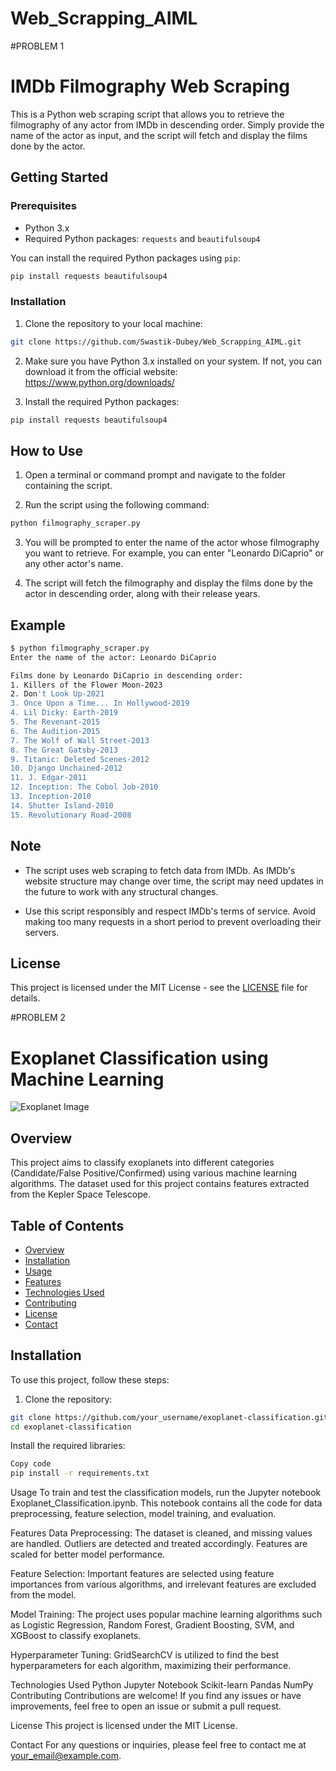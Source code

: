 # Web_Scrapping_AIML

#PROBLEM 1

# IMDb Filmography Web Scraping

This is a Python web scraping script that allows you to retrieve the filmography of any actor from IMDb in descending order. Simply provide the name of the actor as input, and the script will fetch and display the films done by the actor.

## Getting Started

### Prerequisites

- Python 3.x
- Required Python packages: `requests` and `beautifulsoup4`

You can install the required Python packages using `pip`:

```bash
pip install requests beautifulsoup4
```

### Installation

1. Clone the repository to your local machine:

```bash
git clone https://github.com/Swastik-Dubey/Web_Scrapping_AIML.git

```

2. Make sure you have Python 3.x installed on your system. If not, you can download it from the official website: https://www.python.org/downloads/

3. Install the required Python packages:

```bash
pip install requests beautifulsoup4
```

## How to Use

1. Open a terminal or command prompt and navigate to the folder containing the script.

2. Run the script using the following command:

```bash
python filmography_scraper.py
```

3. You will be prompted to enter the name of the actor whose filmography you want to retrieve. For example, you can enter "Leonardo DiCaprio" or any other actor's name.

4. The script will fetch the filmography and display the films done by the actor in descending order, along with their release years.

## Example

```bash
$ python filmography_scraper.py
Enter the name of the actor: Leonardo DiCaprio

Films done by Leonardo DiCaprio in descending order:
1. Killers of the Flower Moon-2023
2. Don't Look Up-2021
3. Once Upon a Time... In Hollywood-2019
4. Lil Dicky: Earth-2019
5. The Revenant-2015
6. The Audition-2015
7. The Wolf of Wall Street-2013
8. The Great Gatsby-2013
9. Titanic: Deleted Scenes-2012
10. Django Unchained-2012
11. J. Edgar-2011
12. Inception: The Cobol Job-2010
13. Inception-2010
14. Shutter Island-2010
15. Revolutionary Road-2008
```

## Note

- The script uses web scraping to fetch data from IMDb. As IMDb's website structure may change over time, the script may need updates in the future to work with any structural changes.

- Use this script responsibly and respect IMDb's terms of service. Avoid making too many requests in a short period to prevent overloading their servers.

## License

This project is licensed under the MIT License - see the [LICENSE](LICENSE) file for details.


#PROBLEM 2

# Exoplanet Classification using Machine Learning

![Exoplanet Image](exoplanet.jpg)

## Overview

This project aims to classify exoplanets into different categories (Candidate/False Positive/Confirmed) using various machine learning algorithms. The dataset used for this project contains features extracted from the Kepler Space Telescope.

## Table of Contents

- [Overview](#overview)
- [Installation](#installation)
- [Usage](#usage)
- [Features](#features)
- [Technologies Used](#technologies-used)
- [Contributing](#contributing)
- [License](#license)
- [Contact](#contact)

## Installation

To use this project, follow these steps:

1. Clone the repository:

```bash
git clone https://github.com/your_username/exoplanet-classification.git
cd exoplanet-classification
```
Install the required libraries:
```bash
Copy code
pip install -r requirements.txt
```
Usage
To train and test the classification models, run the Jupyter notebook Exoplanet_Classification.ipynb. This notebook contains all the code for data preprocessing, feature selection, model training, and evaluation.

Features
Data Preprocessing: The dataset is cleaned, and missing values are handled. Outliers are detected and treated accordingly. Features are scaled for better model performance.

Feature Selection: Important features are selected using feature importances from various algorithms, and irrelevant features are excluded from the model.

Model Training: The project uses popular machine learning algorithms such as Logistic Regression, Random Forest, Gradient Boosting, SVM, and XGBoost to classify exoplanets.

Hyperparameter Tuning: GridSearchCV is utilized to find the best hyperparameters for each algorithm, maximizing their performance.

Technologies Used
Python
Jupyter Notebook
Scikit-learn
Pandas
NumPy
Contributing
Contributions are welcome! If you find any issues or have improvements, feel free to open an issue or submit a pull request.

License
This project is licensed under the MIT License.

Contact
For any questions or inquiries, please feel free to contact me at your_email@example.com.



